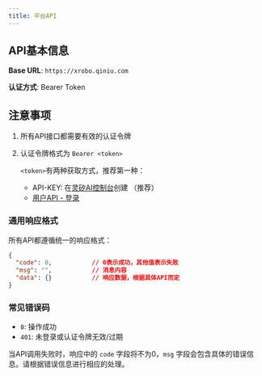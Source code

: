 ```yaml
---
title: 平台API
---
```


<script setup>
import { Chapters } from "../../.vitepress/theme/constrants/route";

const chapter_root = Chapters.xrobot_api;
</script>

## API基本信息

**Base URL**: `https://xrobo.qiniu.com`

**认证方式**: Bearer Token

## 注意事项

1. 所有API接口都需要有效的认证令牌
2. 认证令牌格式为 `Bearer <token>`

    `<token>`有两种获取方式，推荐第一种：

    - API-KEY: 在[灵矽AI控制台](https://xrobo.qiniu.com/#/api-key-management)创建 （推荐）
    - [用户API - 登录](./user)

### 通用响应格式

所有API都遵循统一的响应格式：

```json
{
  "code": 0,           // 0表示成功，其他值表示失败
  "msg": "",           // 消息内容
  "data": {}           // 响应数据，根据具体API而定
}
```

### 常见错误码

- `0`: 操作成功
- `401`: 未登录或认证令牌无效/过期

当API调用失败时，响应中的 `code` 字段将不为0，`msg` 字段会包含具体的错误信息。请根据错误信息进行相应的处理。

<ChapterContents :chapter=chapter_root />
